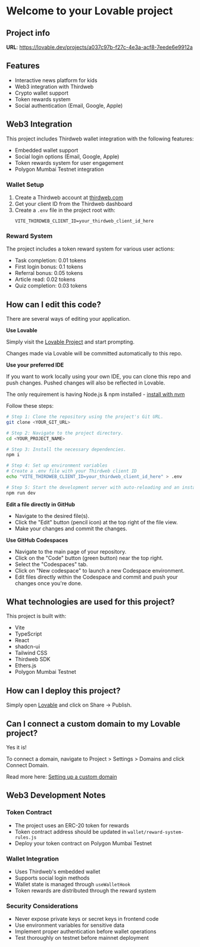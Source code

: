 # Welcome to your Lovable project

## Project info

**URL**: https://lovable.dev/projects/a037c97b-f27c-4e3a-acf8-7eede6e9912a

## Features

- Interactive news platform for kids
- Web3 integration with Thirdweb
- Crypto wallet support
- Token rewards system
- Social authentication (Email, Google, Apple)

## Web3 Integration

This project includes Thirdweb wallet integration with the following features:

- Embedded wallet support
- Social login options (Email, Google, Apple)
- Token rewards system for user engagement
- Polygon Mumbai Testnet integration

### Wallet Setup

1. Create a Thirdweb account at [thirdweb.com](https://thirdweb.com)
2. Get your client ID from the Thirdweb dashboard
3. Create a `.env` file in the project root with:
   ```
   VITE_THIRDWEB_CLIENT_ID=your_thirdweb_client_id_here
   ```

### Reward System

The project includes a token reward system for various user actions:
- Task completion: 0.01 tokens
- First login bonus: 0.1 tokens
- Referral bonus: 0.05 tokens
- Article read: 0.02 tokens
- Quiz completion: 0.03 tokens

## How can I edit this code?

There are several ways of editing your application.

**Use Lovable**

Simply visit the [Lovable Project](https://lovable.dev/projects/a037c97b-f27c-4e3a-acf8-7eede6e9912a) and start prompting.

Changes made via Lovable will be committed automatically to this repo.

**Use your preferred IDE**

If you want to work locally using your own IDE, you can clone this repo and push changes. Pushed changes will also be reflected in Lovable.

The only requirement is having Node.js & npm installed - [install with nvm](https://github.com/nvm-sh/nvm#installing-and-updating)

Follow these steps:

```sh
# Step 1: Clone the repository using the project's Git URL.
git clone <YOUR_GIT_URL>

# Step 2: Navigate to the project directory.
cd <YOUR_PROJECT_NAME>

# Step 3: Install the necessary dependencies.
npm i

# Step 4: Set up environment variables
# Create a .env file with your Thirdweb client ID
echo "VITE_THIRDWEB_CLIENT_ID=your_thirdweb_client_id_here" > .env

# Step 5: Start the development server with auto-reloading and an instant preview.
npm run dev
```

**Edit a file directly in GitHub**

- Navigate to the desired file(s).
- Click the "Edit" button (pencil icon) at the top right of the file view.
- Make your changes and commit the changes.

**Use GitHub Codespaces**

- Navigate to the main page of your repository.
- Click on the "Code" button (green button) near the top right.
- Select the "Codespaces" tab.
- Click on "New codespace" to launch a new Codespace environment.
- Edit files directly within the Codespace and commit and push your changes once you're done.

## What technologies are used for this project?

This project is built with:

- Vite
- TypeScript
- React
- shadcn-ui
- Tailwind CSS
- Thirdweb SDK
- Ethers.js
- Polygon Mumbai Testnet

## How can I deploy this project?

Simply open [Lovable](https://lovable.dev/projects/a037c97b-f27c-4e3a-acf8-7eede6e9912a) and click on Share -> Publish.

## Can I connect a custom domain to my Lovable project?

Yes it is!

To connect a domain, navigate to Project > Settings > Domains and click Connect Domain.

Read more here: [Setting up a custom domain](https://docs.lovable.dev/tips-tricks/custom-domain#step-by-step-guide)

## Web3 Development Notes

### Token Contract
- The project uses an ERC-20 token for rewards
- Token contract address should be updated in `wallet/reward-system-rules.js`
- Deploy your token contract on Polygon Mumbai Testnet

### Wallet Integration
- Uses Thirdweb's embedded wallet
- Supports social login methods
- Wallet state is managed through `useWalletHook`
- Token rewards are distributed through the reward system

### Security Considerations
- Never expose private keys or secret keys in frontend code
- Use environment variables for sensitive data
- Implement proper authentication before wallet operations
- Test thoroughly on testnet before mainnet deployment
